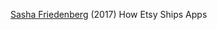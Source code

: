 
[Sasha Friedenberg](https://codeascraft.com/2017/05/15/how-etsy-ships-apps/)
(2017) How Etsy Ships Apps
